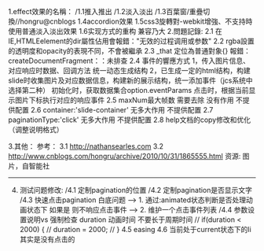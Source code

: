 1.effect效果的名稱：
    /1.1推入推出
    /1.2淡入淡出
    /1.3百葉窗/重疊切換//hongru@cnblogs
    1.4accordion效果
    1.5css3旋轉對-webkit增強、不支持時使用普通淡入淡出效果
    1.6实现方式的重构 兼容乃大
2.問題記錄:
    2.1 在IE,HTMLEelement的dir屬性佔用會報錯："无效的过程调用或参数"
    2.2 rgba設置的透明度和opacity的表現不同，不會被繼承
    2.3 _that 定位為普通對象{} 報錯：createDocumentFragment：：未排查
    2.4 事件的響應方式
        1，传入图片信息、对应响应时数据、回调方法 统一动态生成结构
        2，已生成一定的html结构，构建slide时收集图片及对应数据信息，构建新的展示结构，统一添加事件（jcs系统中选择第二种）
        初始化时，获取数据集合option.eventParams
        点击时，根据当前显示图片下标执行对应的响应事件
    2.5 maxNum最大帧数 需要去除 没有作用  不提供配置
    2.6 container:'slide-container' 无多大作用 不提供配置
    2.7 paginationType:'click' 无多大作用 不提供配置
    2.8 help文档的copy修改和优化（调整说明格式）

3.其他：
参考：
3.1 http://nathansearles.com
3.2 http://www.cnblogs.com/hongru/archive/2010/10/31/1865555.html
资源:
图片，自智能社

------------------------------

4. 测试问题修改:
    /4.1 定制pagination的位置
    /4.2 定制pagination是否显示文字
    /4.3 快速点击pagination 白底问题
        --> 1. 通过:animated状态判断是否处理动画状态下 如果是 则不响应点击事件
        --> 2. 维护一个点击事件列表
    /4.4 参数设置说明vs 强制检查
        duration 动画时间  不要长于周期时间
        // if(duration < 2000) {
      //   duration = 2000;
      // }
    4.5 easing
    4.6 当前处于current状态下的li其实是没有点击的

